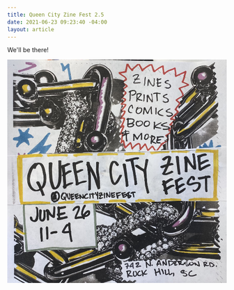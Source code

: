 ```yaml
---
title: Queen City Zine Fest 2.5
date: 2021-06-23 09:23:40 -04:00
layout: article
---
```


We'll be there!

![](/assets/img/uploads/qczf-2-5.jpg)
